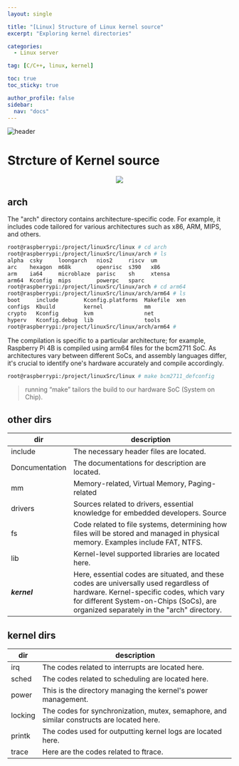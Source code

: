 ```yaml
---
layout: single

title: "[Linux] Structure of Linux kernel source"
excerpt: "Exploring kernel directories"

categories:
  - Linux server

tag: [C/C++, linux, kernel] 

toc: true
toc_sticky: true

author_profile: false
sidebar:
  nav: "docs"
---
```


![header](https://capsule-render.vercel.app/api?type=rect&color=20:660099,100:E2231A)

# Strcture of Kernel source


<p align="center"><img src="images\linux_structure.png"></p>



## arch

The "arch" directory contains architecture-specific code. For example, it includes code tailored for various architectures such as x86, ARM, MIPS, and others.

```bash
root@raspberrypi:/project/linuxSrc/linux # cd arch
root@raspberrypi:/project/linuxSrc/linux/arch # ls
alpha  csky     loongarch   nios2     riscv  um
arc    hexagon  m68k        openrisc  s390   x86
arm    ia64     microblaze  parisc    sh     xtensa
arm64  Kconfig  mips        powerpc   sparc
root@raspberrypi:/project/linuxSrc/linux/arch # cd arm64
root@raspberrypi:/project/linuxSrc/linux/arch/arm64 # ls
boot     include        Kconfig.platforms  Makefile  xen
configs  Kbuild         kernel             mm
crypto   Kconfig        kvm                net
hyperv   Kconfig.debug  lib                tools
root@raspberrypi:/project/linuxSrc/linux/arch/arm64 #
```
The compilation is specific to a particular architecture; for example, Raspberry Pi 4B is compiled using arm64 files for the bcm2711 SoC. As architectures vary between different SoCs, and assembly languages differ, it's crucial to identify one's hardware accurately and compile accordingly.

```bash
root@raspberrypi:/project/linuxSrc/linux # make bcm2711_defconfig
```
>running “make” tailors the build to our hardware SoC (System on Chip).

## other dirs

|dir|description|
|---|---|
|include|The necessary header files are located. |
|Doncumentation|The documentations for description are located.|
|mm|Memory-related, Virtual Memory, Paging-related|
|drivers|Sources related to drivers, essential knowledge for embedded developers. Source|
|fs|Code related to file systems, determining how files will be stored and managed in physical memory. Examples include FAT, NTFS.|
|lib|Kernel-level supported libraries are located here.|
|***kernel***|Here, essential codes are situated, and these codes are universally used regardless of hardware. Kernel-specific codes, which vary for different System-on-Chips (SoCs), are organized separately in the "arch" directory.|

## **kernel dirs**

|dir|description|
|---|---|
|irq|The codes related to interrupts are located here.|
|sched|The codes related to scheduling are located here.|
|power|This is the directory managing the kernel's power management.|
|locking|The codes for synchronization, mutex, semaphore, and similar constructs are located here.|
|printk|The codes used for outputting kernel logs are located here.|
|trace|Here are the codes related to ftrace.|

